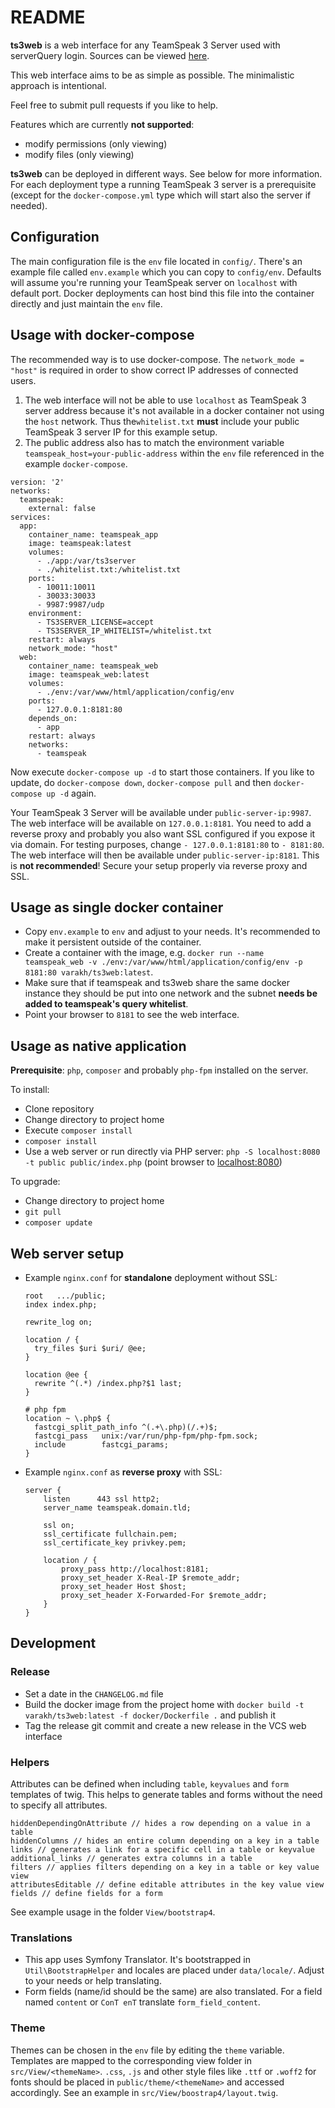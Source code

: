 # README

**ts3web** is a web interface for any TeamSpeak 3 Server used with serverQuery login. Sources can be viewed
[here](https://git.myservermanager.com/alexander.schaeferdiek/ts3web).
 
This web interface aims to be as simple as possible. The minimalistic approach is intentional.

Feel free to submit pull requests if you like to help.

Features which are currently **not supported**:

* modify permissions (only viewing)
* modify files (only viewing)

**ts3web** can be deployed in different ways. See below for more information. For each deployment type a running 
TeamSpeak 3 server is a prerequisite (except for the `docker-compose.yml` type which will start also the server if 
needed).

## Configuration

The main configuration file is the `env` file located in `config/`. There's an example file called `env.example` 
which you can copy to `config/env`. Defaults will assume you're running your TeamSpeak server on `localhost` with 
default port. Docker deployments can host bind this file into the container directly and just maintain the `env` file.

## Usage with docker-compose

The recommended way is to use docker-compose. The `network_mode = "host"` is required in order to show correct IP 
addresses of connected users.

1. The web interface will not be able to use `localhost` as TeamSpeak 3 server address because it's not available in a 
docker container not using the `host` network. Thus the`whitelist.txt` **must** include your public TeamSpeak 3 server 
IP for this example setup.
2. The public address also has to match the environment variable `teamspeak_host=your-public-address` within
the `env` file referenced in the example `docker-compose`.

```
version: '2'
networks:
  teamspeak:
    external: false
services:
  app:
    container_name: teamspeak_app
    image: teamspeak:latest
    volumes:
      - ./app:/var/ts3server
      - ./whitelist.txt:/whitelist.txt
    ports:
      - 10011:10011
      - 30033:30033
      - 9987:9987/udp
    environment:
      - TS3SERVER_LICENSE=accept
      - TS3SERVER_IP_WHITELIST=/whitelist.txt
    restart: always
    network_mode: "host"
  web:
    container_name: teamspeak_web
    image: teamspeak_web:latest
    volumes:
      - ./env:/var/www/html/application/config/env
    ports:
      - 127.0.0.1:8181:80
    depends_on:
      - app
    restart: always
    networks:
      - teamspeak
```

Now execute `docker-compose up -d` to start those containers. If you like to update, do `docker-compose down`, 
`docker-compose pull` and then `docker-compose up -d` again.

Your TeamSpeak 3 Server will be available under `public-server-ip:9987`. The web interface will be available on
`127.0.0.1:8181`. You need to add a reverse proxy and probably you also want SSL configured if you expose it via domain.
For testing purposes, change `- 127.0.0.1:8181:80` to `- 8181:80`. The web interface will then be available under 
`public-server-ip:8181`. This is **not recommended**! Secure your setup properly via reverse proxy and SSL.

## Usage as single docker container

* Copy `env.example` to `env` and adjust to your needs. It's recommended to make it persistent outside of the container.
* Create a container with the image, e.g. `docker run --name teamspeak_web -v ./env:/var/www/html/application/config/env -p 8181:80 varakh/ts3web:latest`. 
* Make sure that if teamspeak and ts3web share the same docker instance they should be put into one network and the subnet **needs be added to teamspeak's query whitelist**.
* Point your browser to `8181` to see the web interface. 

## Usage as native application
**Prerequisite**: `php`, `composer` and probably `php-fpm` installed on the server.

To install:
* Clone repository
* Change directory to project home
* Execute `composer install`
* `composer install`
* Use a web server or run directly via PHP server: `php -S localhost:8080 -t public public/index.php` (point browser to [localhost:8080](http://localhost:8080))

To upgrade:
* Change directory to project home
* `git pull`
* `composer update`

## Web server setup
* Example `nginx.conf` for **standalone** deployment without SSL:

    ```  
    root   .../public;
    index index.php;    
    
    rewrite_log on;
    
    location / {
      try_files $uri $uri/ @ee;
    }
    
    location @ee {
      rewrite ^(.*) /index.php?$1 last;
    }
    
    # php fpm
    location ~ \.php$ {
      fastcgi_split_path_info ^(.+\.php)(/.+)$;
      fastcgi_pass   unix:/var/run/php-fpm/php-fpm.sock;
      include        fastcgi_params;
    }
    ```

* Example `nginx.conf` as **reverse proxy** with SSL:
    
    ```
    server {
        listen      443 ssl http2;
        server_name teamspeak.domain.tld;
      
        ssl on;
        ssl_certificate fullchain.pem;
        ssl_certificate_key privkey.pem;
    
        location / {
            proxy_pass http://localhost:8181;
            proxy_set_header X-Real-IP $remote_addr;
            proxy_set_header Host $host;
            proxy_set_header X-Forwarded-For $remote_addr;
        }
    }
    ```

## Development

### Release
* Set a date in the `CHANGELOG.md` file
* Build the docker image from the project home with `docker build -t varakh/ts3web:latest -f docker/Dockerfile .` and publish it
* Tag the release git commit and create a new release in the VCS web interface 

### Helpers

Attributes can be defined when including `table`, `keyvalues` and `form` templates of twig. This helps to generate tables and forms without the need to specify all attributes.

```
hiddenDependingOnAttribute // hides a row depending on a value in a table
hiddenColumns // hides an entire column depending on a key in a table
links // generates a link for a specific cell in a table or keyvalue
additional_links // generates extra columns in a table
filters // applies filters depending on a key in a table or key value view
attributesEditable // define editable attributes in the key value view
fields // define fields for a form
```

See example usage in the folder `View/bootstrap4`.

### Translations
- This app uses Symfony Translator. It's bootstrapped in `Util\BootstrapHelper` and locales are placed under `data/locale/`. Adjust to your needs or help translating.
- Form fields (name/id should be the same) are also translated. For a field named `content` or `ConT enT` translate `form_field_content`.

### Theme
Themes can be chosen in the `env` file by editing the `theme` variable. Templates are mapped to the corresponding view 
folder in `src/View/<themeName>`. `.css`, `.js` and other style files like `.ttf` or `.woff2` for fonts should be placed 
in `public/theme/<themeName>` and accessed accordingly. See an example in `src/View/boostrap4/layout.twig`.
